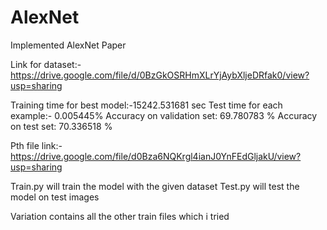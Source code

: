 # AlexNet
Implemented AlexNet Paper

Link for dataset:- https://drive.google.com/file/d/0BzGkOSRHmXLrYjAybXljeDRfak0/view?usp=sharing

Training time for best model:-15242.531681 sec
Test time for each example:- 0.005445%
Accuracy on validation set: 69.780783 %
Accuracy on test set: 70.336518 %

Pth file link:- https://drive.google.com/file/d0Bza6NQKrgl4ianJ0YnFEdGljakU/view?usp=sharing

Train.py will train the model with the given dataset
Test.py will test the model on test images

Variation contains all the other train files which i tried
